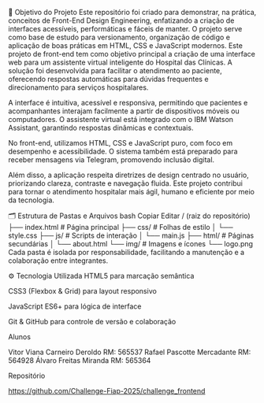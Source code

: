 🎯 Objetivo do Projeto
Este repositório foi criado para demonstrar, na prática, conceitos de Front-End Design Engineering, enfatizando a criação de interfaces acessíveis, performáticas e fáceis de manter. O projeto serve como base de estudo para versionamento, organização de código e aplicação de boas práticas em HTML, CSS e JavaScript modernos.
Este projeto de front-end tem como objetivo principal a criação de uma interface web para um assistente virtual inteligente do Hospital das Clínicas. A solução foi desenvolvida para facilitar o atendimento ao paciente, oferecendo respostas automáticas para dúvidas frequentes e direcionamento para serviços hospitalares.

A interface é intuitiva, acessível e responsiva, permitindo que pacientes e acompanhantes interajam facilmente a partir de dispositivos móveis ou computadores. O assistente virtual está integrado com o IBM Watson Assistant, garantindo respostas dinâmicas e contextuais.

No front-end, utilizamos HTML, CSS e JavaScript puro, com foco em desempenho e acessibilidade. O sistema também está preparado para receber mensagens via Telegram, promovendo inclusão digital.

Além disso, a aplicação respeita diretrizes de design centrado no usuário, priorizando clareza, contraste e navegação fluida. Este projeto contribui para tornar o atendimento hospitalar mais ágil, humano e eficiente por meio da tecnologia.


🗂️ Estrutura de Pastas e Arquivos
bash
Copiar
Editar
/ (raiz do repositório)
├── index.html          # Página principal
├── css/                # Folhas de estilo
│   └── style.css
├── js/                 # Scripts de interação
│   └── main.js
├── html/               # Páginas secundárias
│   └── about.html
└── img/                # Imagens e ícones
    └── logo.png
Cada pasta é isolada por responsabilidade, facilitando a manutenção e a colaboração entre integrantes.

⚙️ Tecnologia Utilizada
HTML5 para marcação semântica

CSS3 (Flexbox & Grid) para layout responsivo

JavaScript ES6+ para lógica de interface

Git & GitHub para controle de versão e colaboração

Alunos

Vitor Viana Carneiro Deroldo RM: 565537
Rafael Pascotte Mercadante RM: 564928
Álvaro Freitas Miranda RM: 565364


Repositório 

https://github.com/Challenge-Fiap-2025/challenge_frontend
